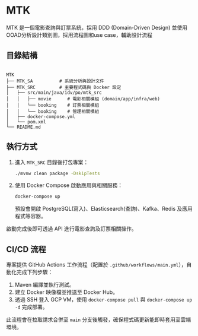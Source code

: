 # MTK
 MTK 是一個電影查詢與訂票系統，採用 DDD (Domain-Driven Design)
 並使用OOAD分析設計類別圖，採用流程圖和use case，輔助設計流程

  ## 目錄結構
 ```

 MTK
 ├── MTK_SA          # 系統分析與設計文件
 ├── MTK_SRC         # 主要程式碼與 Docker 設定
 │   ├── src/main/java/idv/po/mtk_src
 │   │   ├── movie      # 電影相關模組 (domain/app/infra/web)
 │   │   └── booking    # 訂票相關模組
 │   │   └── booking    # 管理相關模組
 │   ├── docker-compose.yml
 │   └── pom.xml
 └── README.md
 ```
 
 ## 執行方式
 
 1. 進入 `MTK_SRC` 目錄後打包專案：
    ```bash
    ./mvnw clean package -DskipTests
    ```
 2. 使用 Docker Compose 啟動應用與相關服務：
    ```bash
    docker-compose up
    ```
    預設會開啟 PostgreSQL(寫入)、Elasticsearch(查詢)、Kafka、Redis 及應用程式等容器。
 
 啟動完成後即可透過 API 進行電影查詢及訂票相關操作。
 
## CI/CD 流程

專案提供 GitHub Actions 工作流程（配置於 `.github/workflows/main.yml`），自動化完成下列步驟：

1. Maven 編譯並執行測試。
2. 建立 Docker 映像檔並推送至 Docker Hub。
3. 透過 SSH 登入 GCP VM，使用 `docker-compose pull` 與 `docker-compose up -d` 完成部署。

此流程會在拉取請求合併至 `main` 分支後觸發，確保程式碼更新能即時套用至雲端環境。


